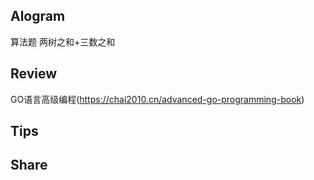 ## Alogram

算法题 两树之和+三数之和

## Review

GO语言高级编程(https://chai2010.cn/advanced-go-programming-book)

## Tips


## Share

